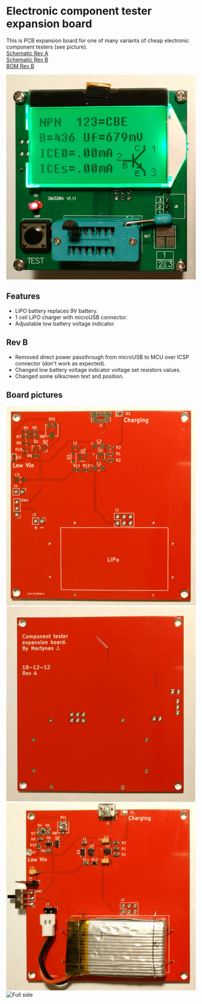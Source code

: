 # Electronic component tester expansion board

This is PCB expansion board for one of many variants of cheap electronic component testers (see picture).
<br>
[Schematic Rev A](https://github.com/f5AFfMhv/component-tester-expansion-board/raw/master/Rev%20A/component_tester_adapter.pdf)
<br>
[Schematic Rev B](https://github.com/f5AFfMhv/component-tester-expansion-board/raw/master/Rev%20B/schematic.pdf)
<br>
[BOM Rev B](https://raw.githubusercontent.com/f5AFfMhv/component-tester-expansion-board/master/Rev%20B/component_tester_adapter.csv)

![Full front](https://raw.githubusercontent.com/f5AFfMhv/component-tester-expansion-board/master/Rev%20A/pics/full_front.jpg)

## Features

<ul>
  <li>LiPO battery replaces 9V battery.</li>
  <li>1 cell LiPO charger with microUSB connector.</li>
  <li>Adjustable low battery voltage indicator.</li>
</ul>

## Rev B

<ul>
  <li>Removed direct power passthrough from microUSB to MCU over ICSP connector (don't work as expected).</li>
  <li>Changed low battery voltage indicator voltage set resistors values.</li>
  <li>Changed some silkscreen text and position.</li>
</ul>

## Board pictures

![PCB front](https://raw.githubusercontent.com/f5AFfMhv/component-tester-expansion-board/master/Rev%20A/pics/pcb_front.jpg)
![PCB back](https://raw.githubusercontent.com/f5AFfMhv/component-tester-expansion-board/master/Rev%20A/pics/pcb_back.jpg)
![Board](https://raw.githubusercontent.com/f5AFfMhv/component-tester-expansion-board/master/Rev%20A/pics/board.jpg)
![Full side](https://raw.githubusercontent.com/f5AFfMhv/component-tester-expansion-board/master/Rev%20A/pics/full_side.jpg)